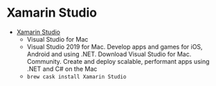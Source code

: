 # Xamarin Studio
- [Xamarin Studio](https://www.visualstudio.com/vs/visual-studio-mac/)
  -  Visual Studio for Mac
  - Visual Studio 2019 for Mac. Develop apps and games for iOS, Android and using .NET. Download Visual Studio for Mac. Community. Create and deploy scalable, performant apps using .NET and C# on the Mac
  - `brew cask install Xamarin Studio`
